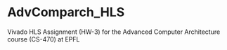 # AdvComparch_HLS
Vivado HLS Assignment (HW-3) for the Advanced Computer Architecture course (CS-470) at EPFL
